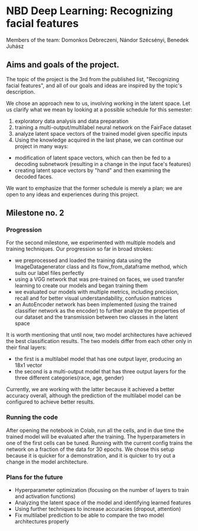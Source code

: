 # NBD Deep Learning: Recognizing facial features
Members of the team: Domonkos Debreczeni, Nándor Szécsényi, Benedek Juhász

## Aims and goals of the project.

The topic of the project is the 3rd from the published list, "Recognizing facial features", and all of our goals and ideas are inspired by the topic's description.

We chose an approach new to us, involving working in the latent space. Let us clarify what we mean by looking at a possible schedule for this semester:
1. exploratory data analysis and data preparation
2. training a multi-output/multilabel neural network on the FairFace dataset
3. analyze latent space vectors of the trained model given specific inputs
4. Using the knowledge acquired in the last phase, we can continue our project in many ways:
- modification of latent space vectors, which can then be fed to a decoding subnetwork (resulting in a change in the input face's features)
- creating latent space vectors by "hand" and then examining the decoded faces.

We want to emphasize that the former schedule is merely a plan; we are open to any ideas and experiences during this project.

## Milestone no. 2
### Progression
For the second milestone, we experimented with multiple models and training techniques. Our progression so far in broad strokes:
-	we preprocessed and loaded the training data using the ImageDatagenerator class and its flow_from_dataframe method, which suits our label files perfectly
-	using a VGG network that was pre-trained on faces, we used transfer learning to create our models and began training them
-	we evaluated our models with multiple metrics, including precision, recall and for better visual understandability, confusion matrices
-	an AutoEncoder network has been implemented (using the trained classifier network as the encoder) to further analyze the properties of our dataset and the transmission between two classes in the latent space

It is worth mentioning that until now, two model architectures have achieved the best classification results. The two models differ from each other only in their final layers:
-	the first is a multilabel model that has one output layer, producing an 18x1 vector
-	the second is a multi-output model that has three output layers for the three different categories(race, age, gender)

Currently, we are working with the latter because it achieved a better accuracy overall, although the prediction of the multilabel model can be configured to achieve better results.

### Running the code
After opening the notebook in Colab, run all the cells, and in due time the trained model will be evaluated after the training. The hyperparameters in one of the first cells can be tuned. Running with the current config trains the network on a fraction of the data for 30 epochs. We chose this setup because it is quicker for a demonstration, and it is quicker to try out a change in the model architecture.

### Plans for the future
- Hyperparameter optimization (focusing on the number of layers to train and activation functions)
- Analyzing the latent space of the model and identifying learned features
- Using further techniques to increase accuracies (dropout, attention)
- Fix multilabel prediction to be able to compare the two model architectures properly
